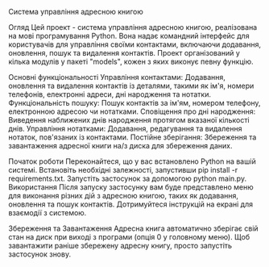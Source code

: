 Система управління адресною книгою

Огляд
Цей проект - система управління адресною книгою, реалізована на мові програмування Python. 
Вона надає командний інтерфейс для користувачів для управління своїми контактами, включаючи 
додавання, оновлення, пошук та видалення контактів. Проект організований у кілька модулів у
пакеті "models", кожен з яких виконує певну функцію.

Основні функціональності
Управління контактами: Додавання, оновлення та видалення контактів із деталями, такими як ім'я, 
номери телефонів, електронні адреси, дні народження та нотатки.
Функціональність пошуку: Пошук контактів за ім'ям, номером телефону, електронною адресою чи нотатками.
Сповіщення про дні народження: Виведення наближених днів народження протягом вказаної кількості днів.
Управління нотатками: Додавання, редагування та видалення нотаток, пов'язаних із контактами.
Постійне зберігання: Збереження та завантаження адресної книги на/з диска для збереження даних.

Початок роботи
Переконайтеся, що у вас встановлено Python на вашій системі.
Встановіть необхідні залежності, запустивши pip install -r requirements.txt.
Запустіть застосунок за допомогою python main.py.
Використання
Після запуску застосунку вам буде представлено меню для виконання різних дій з адресною книгою,
таких як додавання, оновлення та пошук контактів. Дотримуйтеся інструкцій на екрані для взаємодії з
системою.

Збереження та Завантаження
Адресна книга автоматично зберігає свій стан на диск при виході з програми (опція 0 у головному меню). 
Щоб завантажити раніше збережену адресну книгу, просто запустіть застосунок знову.
